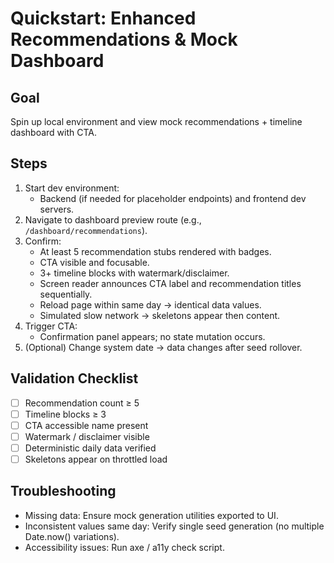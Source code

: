 # Quickstart: Enhanced Recommendations & Mock Dashboard

## Goal
Spin up local environment and view mock recommendations + timeline dashboard with CTA.

## Steps
1. Start dev environment:
   - Backend (if needed for placeholder endpoints) and frontend dev servers.
2. Navigate to dashboard preview route (e.g., `/dashboard/recommendations`).
3. Confirm:
   - At least 5 recommendation stubs rendered with badges.
   - CTA visible and focusable.
   - 3+ timeline blocks with watermark/disclaimer.
   - Screen reader announces CTA label and recommendation titles sequentially.
   - Reload page within same day → identical data values.
   - Simulated slow network → skeletons appear then content.
4. Trigger CTA:
   - Confirmation panel appears; no state mutation occurs.
5. (Optional) Change system date → data changes after seed rollover.

## Validation Checklist
- [ ] Recommendation count ≥ 5
- [ ] Timeline blocks ≥ 3
- [ ] CTA accessible name present
- [ ] Watermark / disclaimer visible
- [ ] Deterministic daily data verified
- [ ] Skeletons appear on throttled load

## Troubleshooting
- Missing data: Ensure mock generation utilities exported to UI.
- Inconsistent values same day: Verify single seed generation (no multiple Date.now() variations).
- Accessibility issues: Run axe / a11y check script.
